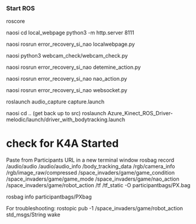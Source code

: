 ### Start ROS
roscore

naosi
cd local_webpage
python3 -m http.server 8111

naosi
rosrun error_recovery_si_nao localwebpage.py

naosi
python3 webcam_check/webcam_check.py

naosi
rosrun error_recovery_si_nao detemine_action.py 

naosi
rosrun error_recovery_si_nao nao_action.py

naosi
rosrun error_recovery_si_nao websocket.py

roslaunch audio_capture capture.launch

naosi
cd .. (get back up to src)
roslaunch Azure_Kinect_ROS_Driver-melodic/launch/driver_with_bodytracking.launch
# check for K4A Started

Paste from Participants URL in a new terminal window
rosbag record /audio/audio /audio/audio_info /body_tracking_data /rgb/camera_info /rgb/image_raw/compressed /space_invaders/game/game_condition /space_invaders/game/game_mode /space_invaders/game/nao_action /space_invaders/game/robot_action /tf /tf_static -O participantbags/PX.bag

rosbag info participantbags/PXbag


For troubleshooting: rostopic pub -1 /space_invaders/game/robot_action std_msgs/String wake